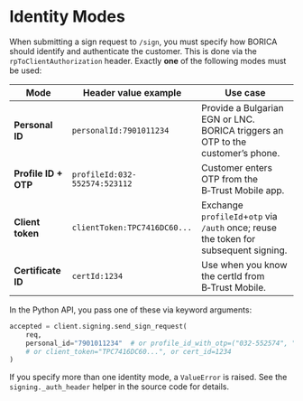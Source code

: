 # Identity Modes

When submitting a sign request to `/sign`, you must specify how BORICA should identify and authenticate the customer. This is done via the `rpToClientAuthorization` header. Exactly **one** of the following modes must be used:

| Mode | Header value example | Use case |
| --- | --- | --- |
| **Personal ID** | `personalId:7901011234` | Provide a Bulgarian EGN or LNC. BORICA triggers an OTP to the customer’s phone. |
| **Profile ID + OTP** | `profileId:032-552574:523112` | Customer enters OTP from the B‑Trust Mobile app. |
| **Client token** | `clientToken:TPC7416DC60...` | Exchange `profileId`+`otp` via `/auth` once; reuse the token for subsequent signing. |
| **Certificate ID** | `certId:1234` | Use when you know the certId from B‑Trust Mobile. |

In the Python API, you pass one of these via keyword arguments:

```python
accepted = client.signing.send_sign_request(
    req,
    personal_id="7901011234"  # or profile_id_with_otp=("032-552574", "523112"),
    # or client_token="TPC7416DC60...", or cert_id=1234
)
```

If you specify more than one identity mode, a `ValueError` is raised. See the `signing._auth_header` helper in the source code for details.